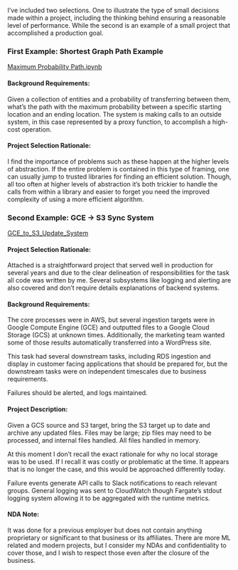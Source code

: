I’ve included two selections. One to illustrate the type of small decisions made within a project, including the thinking behind ensuring a reasonable level of performance. While the second is an example of a small project that accomplished a production goal. 

### First Example: Shortest Graph Path Example
[Maximum Probability Path.ipynb](https://pages.github.com/)

#### Background Requirements:

Given a collection of entities and a probability of transferring between them, what’s the path with the maximum probability between a specific starting location and an ending location. The system is making calls to an outside system, in this case represented by a proxy function, to accomplish a high-cost operation. 

#### Project Selection Rationale:

I find the importance of problems such as these happen at the higher levels of abstraction. If the entire problem is contained in this type of framing, one can usually jump to trusted libraries for finding an efficient solution. Though, all too often at higher levels of abstraction it’s both trickier to handle the calls from within a library and easier to forget you need the improved complexity of using a more efficient algorithm. 

### Second Example: GCE -> S3 Sync System
[GCE_to_S3_Update_System](https://pages.github.com/)

#### Project Selection Rationale:

Attached is a straightforward project that served well in production for several years and due to the clear delineation of responsibilities for the task all code was written by me. Several subsystems like logging and alerting are also covered and don’t require details explanations of backend systems.

#### Background Requirements:

The core processes were in AWS, but several ingestion targets were in Google Compute Engine (GCE) and outputted files to a Google Cloud Storage (GCS) at unknown times. Additionally, the marketing team wanted some of those results automatically transferred into a WordPress site. 

This task had several downstream tasks, including RDS ingestion and display in customer facing applications that should be prepared for, but the downstream tasks were on independent timescales due to business requirements.

Failures should be alerted, and logs maintained.

#### Project Description:

Given a GCS source and S3 target, bring the S3 target up to date and archive any updated files. Files may be large; zip files may need to be processed, and internal files handled. All files handled in memory.

At this moment I don’t recall the exact rationale for why no local storage was to be used. If I recall it was costly or problematic at the time. It appears that is no longer the case, and this would be approached differently today.

Failure events generate API calls to Slack notifications to reach relevant groups. 
General logging was sent to CloudWatch though Fargate’s stdout logging system allowing it to be aggregated with the runtime metrics. 

#### NDA Note:

It was done for a previous employer but does not contain anything proprietary or significant to that business or its affiliates. There are more ML related and modern projects, but I consider my NDAs and confidentiality to cover those, and I wish to respect those even after the closure of the business.
